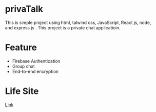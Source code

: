 # privaTalk

This is simple project using html, talwind css, JavaScript, React js, node, and express js . This project is a private chat applicatioin.

# Feature

- Firebase Authentication
- Group chat
- End-to-end encryption

# Life Site
 
[Link](https://taskcanvas-454c4.web.app//)